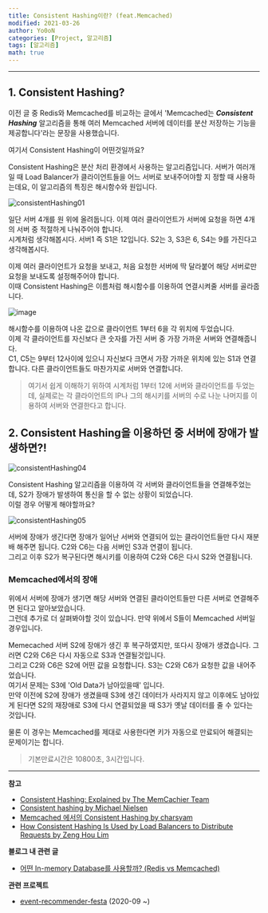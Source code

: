 ```yaml
---
title: Consistent Hashing이란? (feat.Memcached)
modified: 2021-03-26
author: Yo0oN
categories: [Project, 알고리즘]
tags: [알고리즘]
math: true
---
```


<hr>

## 1. Consistent Hashing?

이전 글 중 Redis와 Memcached를 비교하는 글에서 'Memcached는 ***Consistent Hashing*** 알고리즘을 통해 여러 Memcached 서버에 데이터를 분산 저장하는 기능을 제공합니다'라는 문장을 사용했습니다.

여기서 Consistent Hashing이 어떤것일까요?

Consistent Hashing은 분산 처리 환경에서 사용하는 알고리즘입니다. 서버가 여러개일 때 Load Balancer가 클라이언트들을 어느 서버로 보내주어야할 지 정할 때 사용하는데요, 이 알고리즘의 특징은 해시함수와 원입니다.

![consistentHashing01](https://user-images.githubusercontent.com/53729311/112190051-fb342f80-8c47-11eb-9db9-2e22da333952.jpg)

일단 서버 4개를 원 위에 올려둡니다. 이제 여러 클라이언트가 서버에 요청을 하면 4개의 서버 중 적절하게 나눠주어야 합니다.<br>
시계처럼 생각해봅시다. 서버1 즉 S1은 12입니다. S2는 3, S3은 6, S4는 9를 가진다고 생각해봅시다.

이제 여러 클라이언트가 요청을 보내고, 처음 요청한 서버에 딱 달라붙어 해당 서버로만 요청을 보내도록 설정해주어야 합니다.<br>
이때 Consistent Hashing은 이름처럼 해시함수를 이용하여 연결시켜줄 서버를 골라줍니다.

![image](https://user-images.githubusercontent.com/53729311/112190855-bceb4000-8c48-11eb-928d-a9ce53c7d843.png)


해시함수를 이용하여 나온 값으로 클라이언트 1부터 6을 각 위치에 두었습니다.<br>
이제 각 클라이언트를 자신보다 큰 숫자를 가진 서버 중 가장 가까운 서버와 연결해줍니다.<br>
C1, C5는 9부터 12사이에 있으니 자신보다 크면서 가장 가까운 위치에 있는 S1과 연결합니다. 다른 클라이언트들도 마찬가지로 서버와 연결합니다.

> 여기서 쉽게 이해하기 위하여 시계처럼 1부터 12에 서버와 클라이언트를 두었는데, 실제로는 각 클라이언트의 IP나 그의 해시키를 서버의 수로 나눈 나머지를 이용하여 서버와 연결한다고 합니다.<br>


## 2. Consistent Hashing을 이용하던 중 서버에 장애가 발생하면?!

![consistentHashing04](https://user-images.githubusercontent.com/53729311/112494034-08772880-8dc6-11eb-86d8-2566d53bcc6d.jpg)

Consistent Hashing 알고리즘을 이용하여 각 서버와 클라이언트들을 연결해주었는데, S2가 장애가 발생하여 통신을 할 수 없는 상황이 되었습니다.<br>
이럴 경우 어떻게 해야할까요?

![consistentHashing05](https://user-images.githubusercontent.com/53729311/112495946-b33c1680-8dc7-11eb-8ed1-5f1b18cd867f.jpg)

서버에 장애가 생긴다면 장애가 일어난 서버와 연결되어 있는 클라이언트들만 다시 재분배 해주면 됩니다. C2와 C6는 다음 서버인 S3과 연결이 됩니다.<br>
그리고 이후 S2가 복구된다면 해시키를 이용하여 C2와 C6은 다시 S2와 연결됩니다.

### Memcached에서의 장애

위에서 서버에 장애가 생기면 해당 서버와 연결된 클라이언트들만 다른 서버로 연결해주면 된다고 알아보았습니다.<br>
그런데 추가로 더 살펴봐야할 것이 있습니다. 만약 위에서 S들이 Memcached 서버일 경우입니다.<br> 


Memecached 서버 S2에 장애가 생긴 후 복구하였지만, 또다시 장애가 생겼습니다. 그러면 C2와 C6은 다시 자동으로 S3과 연결될것입니다.<br>
그리고 C2와 C6은 S2에 어떤 값을 요청합니다. S3는 C2와 C6가 요청한 값을 내어주었습니다.<br>
여기서 문제는 S3에 'Old Data가 남아있을때' 입니다.<br>
만약 이전에 S2에 장애가 생겼을때 S3에 생긴 데이터가 사라지지 않고 이후에도 남아있게 된다면 S2의 재장애로 S3에 다시 연결되었을 때 S3가 옛날 데이터를 줄 수 있다는 것입니다.

물론 이 경우는 Memcached를 제대로 사용한다면 키가 자동으로 만료되어 해결되는 문제이기는 합니다.<br>
> 기본만료시간은 10800초, 3시간입니다.<br>



<hr>

**참고**
- [Consistent Hashing: Explained by The MemCachier Team](https://blog.memcachier.com/2012/06/22/consistent-hashing-explained/)
- [Consistent hashing by Michael Nielsen](https://michaelnielsen.org/blog/consistent-hashing/)
- [Memcached 에서의 Consistent Hashing by charsyam](https://charsyam.wordpress.com/2011/11/25/memcached-%EC%97%90%EC%84%9C%EC%9D%98-consistent-hashing/)
- [How Consistent Hashing Is Used by Load Balancers to Distribute Requests by Zeng Hou Lim](https://betterprogramming.pub/load-balancers-and-consistent-hashing-in-6-minutes-b5fc460aea4e)

**블로그 내 관련 글**
- [어떤 In-memory Database를 사용할까? (Redis vs Memcached)](https://yo0on.github.io/posts/Project.%EC%96%B4%EB%96%A4InMemoryDB%EB%A5%BC%EC%82%AC%EC%9A%A9%ED%95%A0%EA%B9%8C/)

**관련 프로젝트**
- [event-recommender-festa](https://github.com/f-lab-edu/event-recommender-festa) (2020-09 ~)
